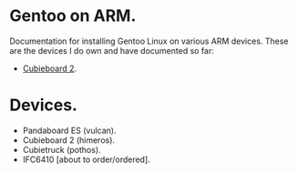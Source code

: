 # Gentoo on ARM.

Documentation for installing Gentoo Linux on various ARM devices. These are the
devices I do own and have documented so far:

 - [Cubieboard 2](cubieboard2/index.md).

# Devices.

 - Pandaboard ES (vulcan).
 - Cubieboard 2 (himeros).
 - Cubietruck (pothos).
 - IFC6410 [about to order/ordered].

